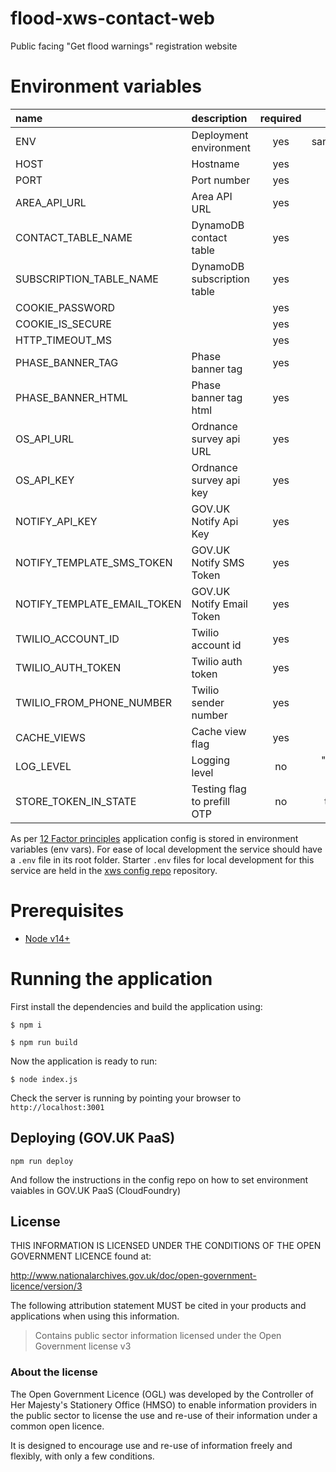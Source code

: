 # flood-xws-contact-web

Public facing "Get flood warnings" registration website

# Environment variables

| name                         | description                    | required   | valid                         |
| :--------------------------  | :----------------------------  | :--------: | :---------------------------: |
| ENV                          | Deployment environment         | yes        | sandbox,test,production       |
| HOST                         | Hostname                       | yes        |                               |
| PORT                         | Port number                    | yes        |                               |
| AREA_API_URL                 | Area API URL                   | yes        |                               |
| CONTACT_TABLE_NAME           | DynamoDB contact table         | yes        |                               |
| SUBSCRIPTION_TABLE_NAME      | DynamoDB subscription table    | yes        |                               |
| COOKIE_PASSWORD              |                                | yes        |                               |
| COOKIE_IS_SECURE             |                                | yes        |                               |
| HTTP_TIMEOUT_MS              |                                | yes        |                               |
| PHASE_BANNER_TAG             | Phase banner tag               | yes        |                               |
| PHASE_BANNER_HTML            | Phase banner tag html          | yes        |                               |
| OS_API_URL                   | Ordnance survey api URL        | yes        |                               |
| OS_API_KEY                   | Ordnance survey api key        | yes        |                               |
| NOTIFY_API_KEY               | GOV.UK Notify Api Key          | yes        |                               |
| NOTIFY_TEMPLATE_SMS_TOKEN    | GOV.UK Notify SMS Token        | yes        |                               |
| NOTIFY_TEMPLATE_EMAIL_TOKEN  | GOV.UK Notify Email Token      | yes        |                               |
| TWILIO_ACCOUNT_ID            | Twilio account id              | yes        |                               |
| TWILIO_AUTH_TOKEN            | Twilio auth token              | yes        |                               |
| TWILIO_FROM_PHONE_NUMBER     | Twilio sender number           | yes        |                               |
| CACHE_VIEWS                  | Cache view flag                | yes        | true/false                    |
| LOG_LEVEL                    | Logging level                  | no         | "debug" (default) or "warn"   |
| STORE_TOKEN_IN_STATE         | Testing flag to prefill OTP    | no         | true/false  (default)         |


As per [12 Factor principles](https://12factor.net/config) application config is stored in environment variables (env vars). For ease of local development the service should have a `.env` file in its root folder. Starter `.env` files for local development for this service are held in the [xws config repo](https://github.com/DEFRA/flood-xws-config/tree/master/flood-xws-contact-web) repository.

# Prerequisites

* [Node v14+](https://nodejs.org/en/download/)

# Running the application

First install the dependencies and build the application using:

`$ npm i`

`$ npm run build`

Now the application is ready to run:

`$ node index.js`

Check the server is running by pointing your browser to `http://localhost:3001`

## Deploying (GOV.UK PaaS)

`npm run deploy`

And follow the instructions in the config repo on how to set environment vaiables in GOV.UK PaaS (CloudFoundry)

## License

THIS INFORMATION IS LICENSED UNDER THE CONDITIONS OF THE OPEN GOVERNMENT LICENCE found at:

http://www.nationalarchives.gov.uk/doc/open-government-licence/version/3

The following attribution statement MUST be cited in your products and applications when using this information.

> Contains public sector information licensed under the Open Government license v3

### About the license

The Open Government Licence (OGL) was developed by the Controller of Her Majesty's Stationery Office (HMSO) to enable information providers in the public sector to license the use and re-use of their information under a common open licence.

It is designed to encourage use and re-use of information freely and flexibly, with only a few conditions.